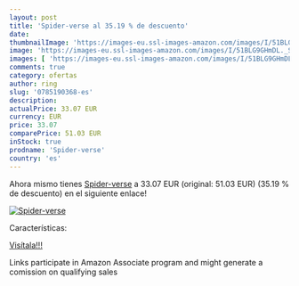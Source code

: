 ```yaml
---
layout: post
title: 'Spider-verse al 35.19 % de descuento'
date: 
thumbnailImage: 'https://images-eu.ssl-images-amazon.com/images/I/51BLG9GHmDL._SL200_.jpg'
image: 'https://images-eu.ssl-images-amazon.com/images/I/51BLG9GHmDL._SL200_.jpg'
images: [ 'https://images-eu.ssl-images-amazon.com/images/I/51BLG9GHmDL._SL200_.jpg' ]
comments: true
category: ofertas
author: ring
slug: '0785190368-es'
description:
actualPrice: 33.07 EUR
currency: EUR
price: 33.07
comparePrice: 51.03 EUR
inStock: true
prodname: 'Spider-verse'
country: 'es'
---
```


Ahora mismo tienes [Spider-verse](https://www.amazon.es/dp/0785190368/?tag=tolees-21) a 33.07 EUR (original: 51.03 EUR) (35.19 %  de descuento) en el siguiente enlace!

[![Spider-verse](https://images-eu.ssl-images-amazon.com/images/I/51BLG9GHmDL._SL200_.jpg)](https://www.amazon.es/dp/0785190368/?tag=tolees-21)

Características:


[Visítala!!!](https://www.amazon.es/dp/0785190368/?tag=tolees-21)

Links participate in Amazon Associate program and might generate a comission on qualifying sales
